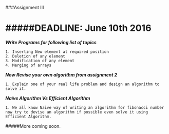 ###Assignment III

#####DEADLINE: June 10th 2016
=================
___Write Programs for following list of topics___
```
1. Inserting New element at required position
2. Deletion of any element
3. Modification of any element
4. Merging of arrays
```

___Now Revise your own algorithm from assignment 2___
```
1. Explain one of your real life problem and design an algorithm to solve it.
```

___Naïve Algorithm Vs Efficient Algorithm___
```
1. We all know Naive way of writing an algorithm for fibonacci number now try to devise an algorithm if possible even solve it using Efficient Algorithm.
```

#####More coming soon.
